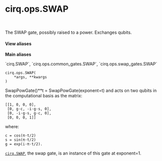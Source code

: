 <div itemscope itemtype="http://developers.google.com/ReferenceObject">
<meta itemprop="name" content="cirq.ops.SWAP" />
<meta itemprop="path" content="Stable" />
</div>

# cirq.ops.SWAP

<!-- Insert buttons and diff -->

<table class="tfo-notebook-buttons tfo-api" align="left">

</table>



The SWAP gate, possibly raised to a power. Exchanges qubits.

<section class="expandable">
  <h4 class="showalways">View aliases</h4>
  <p>
<b>Main aliases</b>
<p>`cirq.SWAP`, `cirq.ops.common_gates.SWAP`, `cirq.ops.swap_gates.SWAP`</p>
</p>
</section>

<pre class="devsite-click-to-copy prettyprint lang-py tfo-signature-link">
<code>cirq.ops.SWAP(
    *args, **kwargs
)
</code></pre>



<!-- Placeholder for "Used in" -->

SwapPowGate()**t = SwapPowGate(exponent=t) and acts on two qubits in the
computational basis as the matrix:

    [[1, 0, 0, 0],
     [0, g·c, -i·g·s, 0],
     [0, -i·g·s, g·c, 0],
     [0, 0, 0, 1]]

where:

    c = cos(π·t/2)
    s = sin(π·t/2)
    g = exp(i·π·t/2).

<a href="../../cirq/ops/SWAP.md"><code>cirq.SWAP</code></a>, the swap gate, is an instance of this gate at exponent=1.